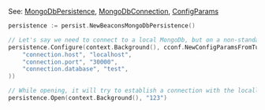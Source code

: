 
See: [MongoDbPersistence](../../../toolkit_api/golang/mongodb/persistence/), [MongoDbConnection](../../../toolkit_api/golang/mongodb/connect/mongodb_connection/), [ConfigParams](../../../toolkit_api/node/commons/config/config_params)

```go
persistence := persist.NewBeaconsMongoDbPersistence()

// Let's say we need to connect to a local MongoDb, but on a non-standard port - 30000
persistence.Configure(context.Background(), cconf.NewConfigParamsFromTuples(
	"connection.host", "localhost",
	"connection.port", "30000",
	"connection.database", "test",
))

// While opening, it will try to establish a connection with the locally hosted MongoDb on port 30000
persistence.Open(context.Background(), "123") 

```
